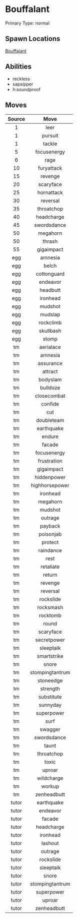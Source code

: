 # Bouffalant  
Primary Type: normal  
  
## Spawn Locations  
[Bouffalant](/data/spawn_presets/bouffalant.md)  
  
## Abilities  
  * reckless
  * sapsipper
  * h:soundproof
  
  
## Moves  
  
| Source | Move |  
|:---:|:---:|  
| 1 | leer |  
| 1 | pursuit |  
| 1 | tackle |  
| 5 | focusenergy |  
| 6 | rage |  
| 10 | furyattack |  
| 15 | revenge |  
| 20 | scaryface |  
| 25 | hornattack |  
| 30 | reversal |  
| 35 | throatchop |  
| 40 | headcharge |  
| 45 | swordsdance |  
| 50 | megahorn |  
| 50 | thrash |  
| 55 | gigaimpact |  
| egg | amnesia |  
| egg | belch |  
| egg | cottonguard |  
| egg | endeavor |  
| egg | headbutt |  
| egg | ironhead |  
| egg | mudshot |  
| egg | mudslap |  
| egg | rockclimb |  
| egg | skullbash |  
| egg | stomp |  
| tm | aerialace |  
| tm | amnesia |  
| tm | assurance |  
| tm | attract |  
| tm | bodyslam |  
| tm | bulldoze |  
| tm | closecombat |  
| tm | confide |  
| tm | cut |  
| tm | doubleteam |  
| tm | earthquake |  
| tm | endure |  
| tm | facade |  
| tm | focusenergy |  
| tm | frustration |  
| tm | gigaimpact |  
| tm | hiddenpower |  
| tm | highhorsepower |  
| tm | ironhead |  
| tm | megahorn |  
| tm | mudshot |  
| tm | outrage |  
| tm | payback |  
| tm | poisonjab |  
| tm | protect |  
| tm | raindance |  
| tm | rest |  
| tm | retaliate |  
| tm | return |  
| tm | revenge |  
| tm | reversal |  
| tm | rockslide |  
| tm | rocksmash |  
| tm | rocktomb |  
| tm | round |  
| tm | scaryface |  
| tm | secretpower |  
| tm | sleeptalk |  
| tm | smartstrike |  
| tm | snore |  
| tm | stompingtantrum |  
| tm | stoneedge |  
| tm | strength |  
| tm | substitute |  
| tm | sunnyday |  
| tm | superpower |  
| tm | surf |  
| tm | swagger |  
| tm | swordsdance |  
| tm | taunt |  
| tm | throatchop |  
| tm | toxic |  
| tm | uproar |  
| tm | wildcharge |  
| tm | workup |  
| tm | zenheadbutt |  
| tutor | earthquake |  
| tutor | endeavor |  
| tutor | facade |  
| tutor | headcharge |  
| tutor | ironhead |  
| tutor | lashout |  
| tutor | outrage |  
| tutor | rockslide |  
| tutor | sleeptalk |  
| tutor | snore |  
| tutor | stompingtantrum |  
| tutor | superpower |  
| tutor | uproar |  
| tutor | zenheadbutt |  
  
